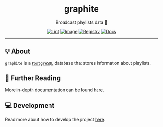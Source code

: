 <h1 align="center">graphite</h1>

<div align="center">

Broadcast playlists data 💽

[![Lint](https://github.com/radio-aktywne/graphite/actions/workflows/lint.yaml/badge.svg)](https://github.com/radio-aktywne/graphite/actions/workflows/lint.yaml)
[![Image](https://github.com/radio-aktywne/graphite/actions/workflows/image.yaml/badge.svg)](https://github.com/radio-aktywne/graphite/actions/workflows/image.yaml)
[![Registry](https://github.com/radio-aktywne/graphite/actions/workflows/registry.yaml/badge.svg)](https://github.com/radio-aktywne/graphite/actions/workflows/registry.yaml)
[![Docs](https://github.com/radio-aktywne/graphite/actions/workflows/docs.yaml/badge.svg)](https://github.com/radio-aktywne/graphite/actions/workflows/docs.yaml)

</div>

---

## 💡 About

`graphite` is a [`PostgreSQL`](https://www.postgresql.org) database
that stores information about playlists.

## 📄 Further Reading

More in-depth documentation can be found
[here](https://radio-aktywne.github.io/graphite).

## 💻 Development

Read more about how to develop the project
[here](https://github.com/radio-aktywne/graphite/blob/main/CONTRIBUTING.md).

